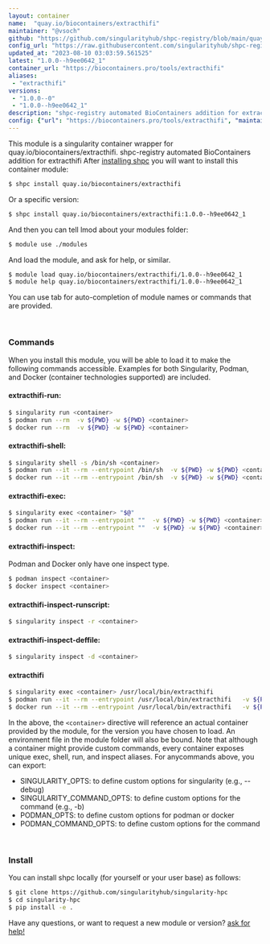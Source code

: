 ```yaml
---
layout: container
name:  "quay.io/biocontainers/extracthifi"
maintainer: "@vsoch"
github: "https://github.com/singularityhub/shpc-registry/blob/main/quay.io/biocontainers/extracthifi/container.yaml"
config_url: "https://raw.githubusercontent.com/singularityhub/shpc-registry/main/quay.io/biocontainers/extracthifi/container.yaml"
updated_at: "2023-08-10 03:03:59.561525"
latest: "1.0.0--h9ee0642_1"
container_url: "https://biocontainers.pro/tools/extracthifi"
aliases:
 - "extracthifi"
versions:
 - "1.0.0--0"
 - "1.0.0--h9ee0642_1"
description: "shpc-registry automated BioContainers addition for extracthifi"
config: {"url": "https://biocontainers.pro/tools/extracthifi", "maintainer": "@vsoch", "description": "shpc-registry automated BioContainers addition for extracthifi", "latest": {"1.0.0--h9ee0642_1": "sha256:9aaf86402fe56992af469292f7694e5fe4584283a64df57b4d565da92ad843c6"}, "tags": {"1.0.0--0": "sha256:a46b2bff402296dc5ea06a767ae464112f756552b7df67a9c0b815221d3720fa", "1.0.0--h9ee0642_1": "sha256:9aaf86402fe56992af469292f7694e5fe4584283a64df57b4d565da92ad843c6"}, "docker": "quay.io/biocontainers/extracthifi", "aliases": {"extracthifi": "/usr/local/bin/extracthifi"}}
---
```


This module is a singularity container wrapper for quay.io/biocontainers/extracthifi.
shpc-registry automated BioContainers addition for extracthifi
After [installing shpc](#install) you will want to install this container module:


```bash
$ shpc install quay.io/biocontainers/extracthifi
```

Or a specific version:

```bash
$ shpc install quay.io/biocontainers/extracthifi:1.0.0--h9ee0642_1
```

And then you can tell lmod about your modules folder:

```bash
$ module use ./modules
```

And load the module, and ask for help, or similar.

```bash
$ module load quay.io/biocontainers/extracthifi/1.0.0--h9ee0642_1
$ module help quay.io/biocontainers/extracthifi/1.0.0--h9ee0642_1
```

You can use tab for auto-completion of module names or commands that are provided.

<br>

### Commands

When you install this module, you will be able to load it to make the following commands accessible.
Examples for both Singularity, Podman, and Docker (container technologies supported) are included.

#### extracthifi-run:

```bash
$ singularity run <container>
$ podman run --rm  -v ${PWD} -w ${PWD} <container>
$ docker run --rm  -v ${PWD} -w ${PWD} <container>
```

#### extracthifi-shell:

```bash
$ singularity shell -s /bin/sh <container>
$ podman run --it --rm --entrypoint /bin/sh  -v ${PWD} -w ${PWD} <container>
$ docker run --it --rm --entrypoint /bin/sh  -v ${PWD} -w ${PWD} <container>
```

#### extracthifi-exec:

```bash
$ singularity exec <container> "$@"
$ podman run --it --rm --entrypoint ""  -v ${PWD} -w ${PWD} <container> "$@"
$ docker run --it --rm --entrypoint ""  -v ${PWD} -w ${PWD} <container> "$@"
```

#### extracthifi-inspect:

Podman and Docker only have one inspect type.

```bash
$ podman inspect <container>
$ docker inspect <container>
```

#### extracthifi-inspect-runscript:

```bash
$ singularity inspect -r <container>
```

#### extracthifi-inspect-deffile:

```bash
$ singularity inspect -d <container>
```


#### extracthifi

```bash
$ singularity exec <container> /usr/local/bin/extracthifi
$ podman run --it --rm --entrypoint /usr/local/bin/extracthifi   -v ${PWD} -w ${PWD} <container> -c " $@"
$ docker run --it --rm --entrypoint /usr/local/bin/extracthifi   -v ${PWD} -w ${PWD} <container> -c " $@"
```



In the above, the `<container>` directive will reference an actual container provided
by the module, for the version you have chosen to load. An environment file in the
module folder will also be bound. Note that although a container
might provide custom commands, every container exposes unique exec, shell, run, and
inspect aliases. For anycommands above, you can export:

 - SINGULARITY_OPTS: to define custom options for singularity (e.g., --debug)
 - SINGULARITY_COMMAND_OPTS: to define custom options for the command (e.g., -b)
 - PODMAN_OPTS: to define custom options for podman or docker
 - PODMAN_COMMAND_OPTS: to define custom options for the command

<br>

### Install

You can install shpc locally (for yourself or your user base) as follows:

```bash
$ git clone https://github.com/singularityhub/singularity-hpc
$ cd singularity-hpc
$ pip install -e .
```

Have any questions, or want to request a new module or version? [ask for help!](https://github.com/singularityhub/singularity-hpc/issues)